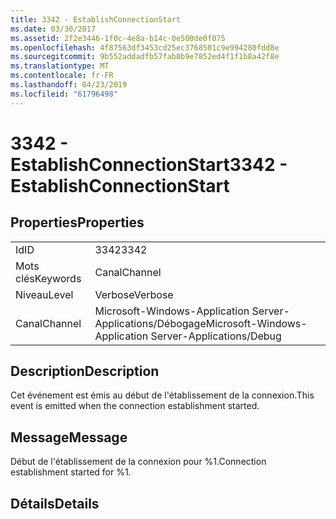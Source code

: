 ```yaml
---
title: 3342 - EstablishConnectionStart
ms.date: 03/30/2017
ms.assetid: 2f2e3446-1f0c-4e8a-b14c-0e500de0f075
ms.openlocfilehash: 4f87563df3453cd25ec3768501c9e994280fdd8e
ms.sourcegitcommit: 9b552addadfb57fab0b9e7852ed4f1f1b8a42f8e
ms.translationtype: MT
ms.contentlocale: fr-FR
ms.lasthandoff: 04/23/2019
ms.locfileid: "61796498"
---
```

# <a name="3342---establishconnectionstart"></a><span data-ttu-id="33665-102">3342 - EstablishConnectionStart</span><span class="sxs-lookup"><span data-stu-id="33665-102">3342 - EstablishConnectionStart</span></span>
## <a name="properties"></a><span data-ttu-id="33665-103">Properties</span><span class="sxs-lookup"><span data-stu-id="33665-103">Properties</span></span>  
  
|||  
|-|-|  
|<span data-ttu-id="33665-104">Id</span><span class="sxs-lookup"><span data-stu-id="33665-104">ID</span></span>|<span data-ttu-id="33665-105">3342</span><span class="sxs-lookup"><span data-stu-id="33665-105">3342</span></span>|  
|<span data-ttu-id="33665-106">Mots clés</span><span class="sxs-lookup"><span data-stu-id="33665-106">Keywords</span></span>|<span data-ttu-id="33665-107">Canal</span><span class="sxs-lookup"><span data-stu-id="33665-107">Channel</span></span>|  
|<span data-ttu-id="33665-108">Niveau</span><span class="sxs-lookup"><span data-stu-id="33665-108">Level</span></span>|<span data-ttu-id="33665-109">Verbose</span><span class="sxs-lookup"><span data-stu-id="33665-109">Verbose</span></span>|  
|<span data-ttu-id="33665-110">Canal</span><span class="sxs-lookup"><span data-stu-id="33665-110">Channel</span></span>|<span data-ttu-id="33665-111">Microsoft-Windows-Application Server-Applications/Débogage</span><span class="sxs-lookup"><span data-stu-id="33665-111">Microsoft-Windows-Application Server-Applications/Debug</span></span>|  
  
## <a name="description"></a><span data-ttu-id="33665-112">Description</span><span class="sxs-lookup"><span data-stu-id="33665-112">Description</span></span>  
 <span data-ttu-id="33665-113">Cet événement est émis au début de l'établissement de la connexion.</span><span class="sxs-lookup"><span data-stu-id="33665-113">This event is emitted when the connection establishment started.</span></span>  
  
## <a name="message"></a><span data-ttu-id="33665-114">Message</span><span class="sxs-lookup"><span data-stu-id="33665-114">Message</span></span>  
 <span data-ttu-id="33665-115">Début de l'établissement de la connexion pour %1.</span><span class="sxs-lookup"><span data-stu-id="33665-115">Connection establishment started for %1.</span></span>  
  
## <a name="details"></a><span data-ttu-id="33665-116">Détails</span><span class="sxs-lookup"><span data-stu-id="33665-116">Details</span></span>
